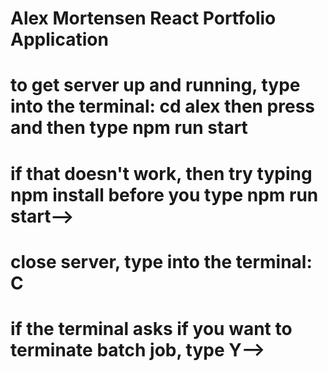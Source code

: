 # Alex Mortensen React Portfolio Application

# to get server up and running, type into the terminal: cd alex then press <tab> and then type npm run start
#  if that doesn't work, then try typing npm install before you type npm run start-->

# close server, type into the terminal: <control> C
#  if the terminal asks if you want to terminate batch job, type Y-->
  
